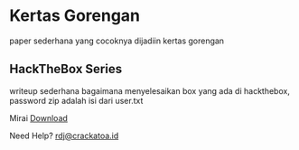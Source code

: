 # Kertas Gorengan

paper sederhana yang cocoknya dijadiin kertas gorengan

## HackTheBox Series
writeup sederhana bagaimana menyelesaikan box yang ada di hackthebox, password zip adalah isi dari user.txt

Mirai [Download](https://raw.githubusercontent.com/crackatoa/kertasgorengan/master/doc/Mirai.7z)

Need Help? rdj@crackatoa.id
